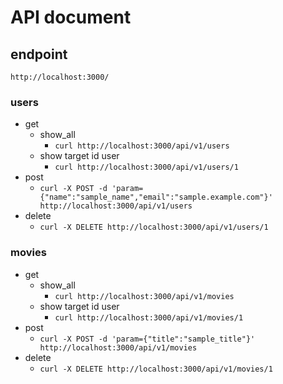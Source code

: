 # API document

## endpoint
`http://localhost:3000/`

### users
- get
    - show_all
        - `curl http://localhost:3000/api/v1/users`
    - show target id user
        - `curl http://localhost:3000/api/v1/users/1`
- post
    - `curl -X POST -d 'param={"name":"sample_name","email":"sample.example.com"}' http://localhost:3000/api/v1/users`
- delete
    - `curl -X DELETE http://localhost:3000/api/v1/users/1`


### movies
- get
    - show_all
        - `curl http://localhost:3000/api/v1/movies`
    - show target id user
        - `curl http://localhost:3000/api/v1/movies/1`
- post
    - `curl -X POST -d 'param={"title":"sample_title"}' http://localhost:3000/api/v1/movies`
- delete
    - `curl -X DELETE http://localhost:3000/api/v1/movies/1`